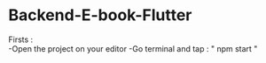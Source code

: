# Backend-E-book-Flutter
Firsts :    
    -Open the project on your editor 
    -Go terminal and tap : " npm start " 
    